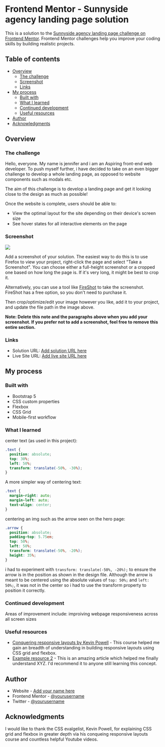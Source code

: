 # Frontend Mentor - Sunnyside agency landing page solution

This is a solution to the [Sunnyside agency landing page challenge on Frontend Mentor](https://www.frontendmentor.io/challenges/sunnyside-agency-landing-page-7yVs3B6ef). Frontend Mentor challenges help you improve your coding skills by building realistic projects.

## Table of contents

- [Overview](#overview)
  - [The challenge](#the-challenge)
  - [Screenshot](#screenshot)
  - [Links](#links)
- [My process](#my-process)
  - [Built with](#built-with)
  - [What I learned](#what-i-learned)
  - [Continued development](#continued-development)
  - [Useful resources](#useful-resources)
- [Author](#author)
- [Acknowledgments](#acknowledgments)



## Overview

### The challenge
Hello, everyone. My name is jennifer and i am an Aspiring front-end web developer. To push myself further, i have decided to take on an even bigger challenge to develop a whole landing page, as opposed to website components such as modals etc.

The aim of this challenge is to develop a landing page and get it looking close to the design as much as possible!

Once the website is complete, users should be able to:

- View the optimal layout for the site depending on their device's screen size
- See hover states for all interactive elements on the page

### Screenshot

![](./screenshot.jpg)

Add a screenshot of your solution. The easiest way to do this is to use Firefox to view your project, right-click the page and select "Take a Screenshot". You can choose either a full-height screenshot or a cropped one based on how long the page is. If it's very long, it might be best to crop it.

Alternatively, you can use a tool like [FireShot](https://getfireshot.com/) to take the screenshot. FireShot has a free option, so you don't need to purchase it.

Then crop/optimize/edit your image however you like, add it to your project, and update the file path in the image above.

**Note: Delete this note and the paragraphs above when you add your screenshot. If you prefer not to add a screenshot, feel free to remove this entire section.**

### Links

- Solution URL: [Add solution URL here](https://your-solution-url.com)
- Live Site URL: [Add live site URL here](https://your-live-site-url.com)

## My process

### Built with

- Bootstrap 5
- CSS custom properties
- Flexbox
- CSS Grid
- Mobile-first workflow


### What I learned

center text (as used in this project):

```css
.text {
  position: absolute;
  top: 30%;
  left: 50%;
  transform: translate(-50%, -30%);
}
```

A more simpler way of centering text:

```css
.text {
  margin-right: auto;
  margin-left: auto;
  text-align: center;
}
```
centering an img such as the arrow seen on the hero page: 
```css
.arrow {
  position: absolute;
  padding-top: 5.75em;
  top: 50%;
  left: 50%;
  transform: translate(-50%, -20%);
  height: 35%;
}
```
i had to experiment with `transform: translate(-50%, -20%);` to ensure the arrow is in the position as shown in the design file. Although the arrow is meant to be centered using the absolute values of `top: 50%;` and `left: 50%;`, it was not in the center so i had to use the transform property to position it correctly.


### Continued development

Areas of improvement include:
improiving webpage responsiveness across all screen sizes

### Useful resources

- [Conquering responsive layouts by Kevin Powell](https://courses.kevinpowell.co) - This course helped me gain an breadth of understanding in building responsive layouts using CSS grid and flexbox.
- [Example resource 2](https://www.example.com) - This is an amazing article which helped me finally understand XYZ. I'd recommend it to anyone still learning this concept.


## Author

- Website - [Add your name here](https://www.your-site.com)
- Frontend Mentor - [@yourusername](https://www.frontendmentor.io/profile/yourusername)
- Twitter - [@yourusername](https://www.twitter.com/yourusername)



## Acknowledgments

I would like to thank the CSS evalgelist, Kevin Powell, for explaining CSS grid and flexbox in greater depth via his conqueing responsive layouts course and countless helpful Youtube videos. 
